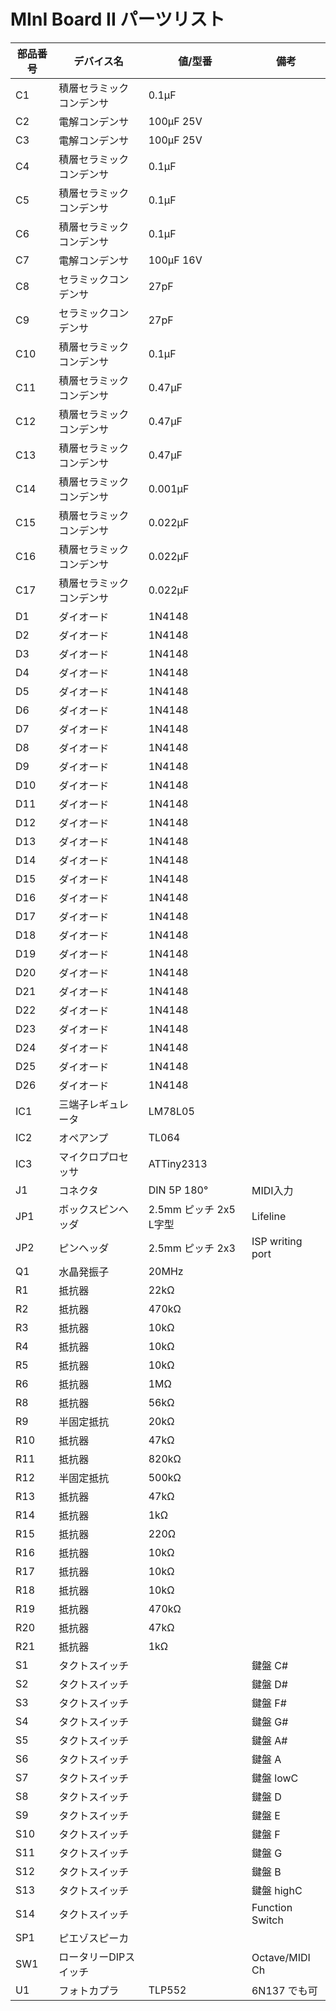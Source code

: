 # MInI Board II パーツリスト

| 部品番号 | デバイス名        | 値/型番              | 備考               |
| ---- | ------------ | ----------------- | ---------------- |
| C1   | 積層セラミックコンデンサ | 0.1μF             |                  |
| C2   | 電解コンデンサ      | 100μF 25V         |                  |
| C3   | 電解コンデンサ      | 100μF 25V         |                  |
| C4   | 積層セラミックコンデンサ | 0.1μF             |                  |
| C5   | 積層セラミックコンデンサ | 0.1μF             |                  |
| C6   | 積層セラミックコンデンサ | 0.1μF             |                  |
| C7   | 電解コンデンサ      | 100μF 16V         |                  |
| C8   | セラミックコンデンサ   | 27pF              |                  |
| C9   | セラミックコンデンサ   | 27pF              |                  |
| C10  | 積層セラミックコンデンサ | 0.1μF             |                  |
| C11  | 積層セラミックコンデンサ | 0.47μF            |                  |
| C12  | 積層セラミックコンデンサ | 0.47μF            |                  |
| C13  | 積層セラミックコンデンサ | 0.47μF            |                  |
| C14  | 積層セラミックコンデンサ | 0.001μF           |                  |
| C15  | 積層セラミックコンデンサ | 0.022μF           |                  |
| C16  | 積層セラミックコンデンサ | 0.022μF           |                  |
| C17  | 積層セラミックコンデンサ | 0.022μF           |                  |
| D1   | ダイオード        | 1N4148            |                  |
| D2   | ダイオード        | 1N4148            |                  |
| D3   | ダイオード        | 1N4148            |                  |
| D4   | ダイオード        | 1N4148            |                  |
| D5   | ダイオード        | 1N4148            |                  |
| D6   | ダイオード        | 1N4148            |                  |
| D7   | ダイオード        | 1N4148            |                  |
| D8   | ダイオード        | 1N4148            |                  |
| D9   | ダイオード        | 1N4148            |                  |
| D10  | ダイオード        | 1N4148            |                  |
| D11  | ダイオード        | 1N4148            |                  |
| D12  | ダイオード        | 1N4148            |                  |
| D13  | ダイオード        | 1N4148            |                  |
| D14  | ダイオード        | 1N4148            |                  |
| D15  | ダイオード        | 1N4148            |                  |
| D16  | ダイオード        | 1N4148            |                  |
| D17  | ダイオード        | 1N4148            |                  |
| D18  | ダイオード        | 1N4148            |                  |
| D19  | ダイオード        | 1N4148            |                  |
| D20  | ダイオード        | 1N4148            |                  |
| D21  | ダイオード        | 1N4148            |                  |
| D22  | ダイオード        | 1N4148            |                  |
| D23  | ダイオード        | 1N4148            |                  |
| D24  | ダイオード        | 1N4148            |                  |
| D25  | ダイオード        | 1N4148            |                  |
| D26  | ダイオード        | 1N4148            |                  |
| IC1  | 三端子レギュレータ    | LM78L05           |                  |
| IC2  | オペアンプ        | TL064             |                  |
| IC3  | マイクロプロセッサ    | ATTiny2313        |                  |
| J1   | コネクタ         | DIN 5P 180°       | MIDI入力           |
| JP1  | ボックスピンヘッダ    | 2.5mm ピッチ 2x5 L字型 | Lifeline         |
| JP2  | ピンヘッダ        | 2.5mm ピッチ 2x3     | ISP writing port |
| Q1   | 水晶発振子        | 20MHz             |                  |
| R1   | 抵抗器          | 22kΩ              |                  |
| R2   | 抵抗器          | 470kΩ             |                  |
| R3   | 抵抗器          | 10kΩ              |                  |
| R4   | 抵抗器          | 10kΩ              |                  |
| R5   | 抵抗器          | 10kΩ              |                  |
| R6   | 抵抗器          | 1MΩ               |                  |
| R8   | 抵抗器          | 56kΩ              |                  |
| R9   | 半固定抵抗        | 20kΩ              |                  |
| R10  | 抵抗器          | 47kΩ              |                  |
| R11  | 抵抗器          | 820kΩ             |                  |
| R12  | 半固定抵抗        | 500kΩ             |                  |
| R13  | 抵抗器          | 47kΩ              |                  |
| R14  | 抵抗器          | 1kΩ               |                  |
| R15  | 抵抗器          | 220Ω              |                  |
| R16  | 抵抗器          | 10kΩ              |                  |
| R17  | 抵抗器          | 10kΩ              |                  |
| R18  | 抵抗器          | 10kΩ              |                  |
| R19  | 抵抗器          | 470kΩ             |                  |
| R20  | 抵抗器          | 47kΩ              |                  |
| R21  | 抵抗器          | 1kΩ               |                  |
| S1   | タクトスイッチ      |                   | 鍵盤 C#            |
| S2   | タクトスイッチ      |                   | 鍵盤 D#            |
| S3   | タクトスイッチ      |                   | 鍵盤 F#            |
| S4   | タクトスイッチ      |                   | 鍵盤 G#            |
| S5   | タクトスイッチ      |                   | 鍵盤 A#            |
| S6   | タクトスイッチ      |                   | 鍵盤 A             |
| S7   | タクトスイッチ      |                   | 鍵盤 lowC          |
| S8   | タクトスイッチ      |                   | 鍵盤 D             |
| S9   | タクトスイッチ      |                   | 鍵盤 E             |
| S10  | タクトスイッチ      |                   | 鍵盤 F             |
| S11  | タクトスイッチ      |                   | 鍵盤 G             |
| S12  | タクトスイッチ      |                   | 鍵盤 B             |
| S13  | タクトスイッチ      |                   | 鍵盤 highC         |
| S14  | タクトスイッチ      |                   | Function Switch  |
| SP1  | ピエゾスピーカ      |                   |                  |
| SW1  | ロータリーDIPスイッチ |                   | Octave/MIDI Ch   |
| U1   | フォトカプラ       | TLP552            | 6N137 でも可      |
